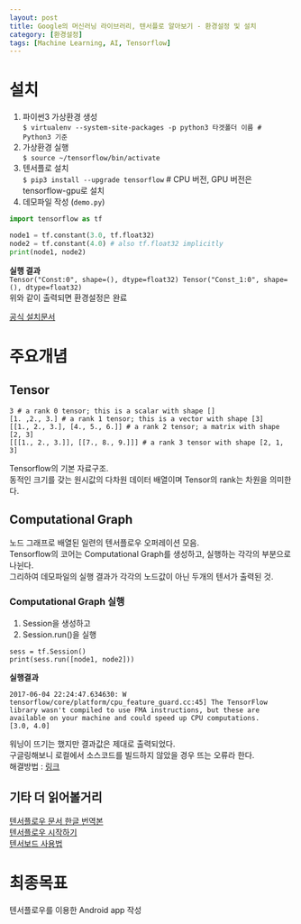 ```yaml
---
layout: post
title: Google의 머신러닝 라이브러리, 텐서플로 알아보기 - 환경설정 및 설치
category: [환경설정]
tags: [Machine Learning, AI, Tensorflow]
---
```


# 설치

1. 파이썬3 가상환경 생성  
`$ virtualenv --system-site-packages -p python3 타겟폴더 이름 # Python3 기준`
2. 가상환경 실행  
`$ source ~/tensorflow/bin/activate`
3. 텐서플로 설치  
`$ pip3 install --upgrade tensorflow` # CPU 버전, GPU 버전은 tensorflow-gpu로 설치  
4. 데모파일 작성 (`demo.py`)
<!--more-->
```python
import tensorflow as tf

node1 = tf.constant(3.0, tf.float32)
node2 = tf.constant(4.0) # also tf.float32 implicitly
print(node1, node2)
```
**실행 결과**  
`Tensor("Const:0", shape=(), dtype=float32) Tensor("Const_1:0", shape=(), dtype=float32)`  
위와 같이 출력되면 환경설정은 완료

[공식 설치문서](https://www.tensorflow.org/install/install_mac)  


# 주요개념

## Tensor
```
3 # a rank 0 tensor; this is a scalar with shape []
[1. ,2., 3.] # a rank 1 tensor; this is a vector with shape [3]
[[1., 2., 3.], [4., 5., 6.]] # a rank 2 tensor; a matrix with shape [2, 3]
[[[1., 2., 3.]], [[7., 8., 9.]]] # a rank 3 tensor with shape [2, 1, 3]
```
Tensorflow의 기본 자료구조.    
동적인 크기를 갖는 원시값의 다차원 데이터 배열이며 Tensor의 rank는 차원을 의미한다.

## Computational Graph
노드 그래프로 배열된 일련의 텐서플로우 오퍼레이션 모음.  
Tensorflow의 코어는 Computational Graph를 생성하고, 실행하는 각각의 부분으로 나뉜다.  
그리하여 데모파일의 실행 결과가 각각의 노드값이 아닌 두개의 텐서가 출력된 것.  

### Computational Graph 실행
1. Session을 생성하고
2. Session.run()을 실행
```
sess = tf.Session()
print(sess.run([node1, node2]))
```

**실행결과**
```
2017-06-04 22:24:47.634630: W tensorflow/core/platform/cpu_feature_guard.cc:45] The TensorFlow library wasn't compiled to use FMA instructions, but these are available on your machine and could speed up CPU computations.
[3.0, 4.0]
```
워닝이 뜨기는 했지만 결과값은 제대로 출력되었다.  
구글링해보니 로컬에서 소스코드를 빌드하지 않았을 경우 뜨는 오류라 한다.  
해결방법 : [링크](http://www.kwangsiklee.com/ko/2017/04/%ED%85%90%EC%84%9C%ED%94%8C%EB%A1%9C%EC%9A%B0-%EA%B2%BD%EA%B3%A0%EB%A9%94%EC%84%B8%EC%A7%80-%ED%95%B4%EA%B2%B0%ED%95%98%EA%B8%B0-the-tensorflow-library-wasnt-compiled-to-use-sse3-instructions/)  


## 기타 더 읽어볼거리
[텐서플로우 문서 한글 번역본](https://tensorflowkorea.gitbooks.io/tensorflow-kr/content/g3doc/get_started/basic_usage.html)  
[텐서플로우 시작하기](http://www.popit.kr/%ED%85%90%EC%84%9C%ED%94%8C%EB%A1%9C%EC%9A%B0tensorflow-%EC%8B%9C%EC%9E%91%ED%95%98%EA%B8%B0/)  
[텐서보드 사용법](http://pythonkim.tistory.com/39)  


# 최종목표
텐서플로우를 이용한 Android app 작성

